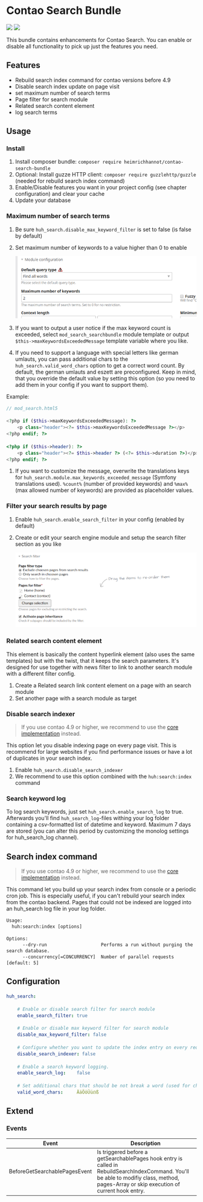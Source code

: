 # Contao Search Bundle

[![](https://img.shields.io/packagist/v/heimrichhannot/contao-search-bundle.svg)](https://packagist.org/packages/heimrichhannot/contao-search-bundle)
[![](https://img.shields.io/packagist/dt/heimrichhannot/contao-search-bundle.svg)](https://packagist.org/packages/heimrichhannot/contao-search-bundle)

This bundle contains enhancements for Contao Search. You can enable or disable all functionality to pick up just the features you need.

## Features
* Rebuild search index command for contao versions before 4.9
* Disable search index update on page visit
* set maximum number of search terms
* Page filter for search module
* Related search content element
* log search terms

## Usage

### Install

1. Install composer bundle: `composer require heimrichhannot/contao-search-bundle`
1. Optional: Install guzze HTTP client: `composer require guzzlehttp/guzzle` (needed for rebuild search index command)
1. Enable/Disable features you want in your project config (see chapter configuration) and clear your cache
1. Update your database

### Maximum number of search terms

1. Be sure `huh_search.disable_max_keyword_filter` is set to false (is false by default)
1. Set maximum number of keywords to a value higher than 0 to enable

    ![Search engine module max keyword input](docs/images/screenshot_max_keywords.png)
    
1. If you want to output a user notice if the max keyword count is exceeded, select `mod_search_searchbundle` module template or output `$this->maxKeywordsExceededMessage` template variable where you like.
1. If you need to support a language with special letters like german umlauts, you can pass additional chars to the `huh_search.valid_word_chars` option to get a correct word count. By default, the german umlauts and eszett are preconfigured. Keep in mind, that you override the default value by setting this option (so you need to add them in your config if you want to support them).

Example: 
```php
// mod_search.html5

<?php if ($this->maxKeywordsExceededMessage): ?>
    <p class="header"><?= $this->maxKeywordsExceededMessage ?></p>
<?php endif; ?>

<?php if ($this->header): ?>
    <p class="header"><?= $this->header ?> (<?= $this->duration ?>)</p>
<?php endif; ?>
```

1. If you want to customize the message, overwrite the translations keys for `huh_search.module.max_keywords_exceeded_message` (Symfony translations used). `%count%` (number of provided keywords) and `%max%` (max allowed number of keywords) are provided as placeholder values.

### Filter your search results by page

1. Enable `huh_search.enable_search_filter` in your config (enabled by default)
1. Create or edit your search engine module and setup the search filter section as you like

    ![Search engine module filter section](docs/images/screenshot_page_filter_module.png)

### Related search content element

This element is basically the content hyperlink element (also uses the same templates) but with the twist, that it keeps the search parameters. It's designed for use together with news filter to link to another search module with a different filter config.

1. Create a Related search link content element on a page with an search module
1. Set another page with a search module as target

### Disable search indexer

> If you use contao 4.9 or higher, we recommend to use the [core implementation](https://docs.contao.org/dev/framework/search-indexing/) instead.

This option let you disable indexing page on every page visit. This is recommend for large websites if you find performance issues or have a lot of duplicates in your search index.

1. Enable `huh_search.disable_search_indexer`
1. We recommend to use this option combined with the `huh:search:index` command

### Search keyword log

To log search keywords, just set `huh_search.enable_search_log` to true. Afterwards you'll find `huh_search_log`-files withing your log folder containing a csv-formatted list of datetime and keyword. Maximum 7 days are stored (you can alter this period by customizing the monolog settings for huh_search_log channel).

## Search index command

> If you use contao 4.9 or higher, we recommend to use the [core implementation](https://docs.contao.org/dev/framework/search-indexing/) instead.

This command let you build up your search index from console or a periodic cron job. This is especially useful, if you can't rebuild your search index from the contao backend. Pages that could not be indexed are logged into an huh_search log file in your log folder.

```
Usage:
  huh:search:index [options]

Options:
      --dry-run                    Performs a run without purging the search database.
      --concurrency[=CONCURRENCY]  Number of parallel requests [default: 5]
```


## Configuration

```yaml
huh_search:

    # Enable or disable search filter for search module
    enable_search_filter: true

    # Enable or disable max keyword filter for search module
    disable_max_keyword_filter: false

    # Configure whether you want to update the index entry on every request
    disable_search_indexer: false

    # Enable a search keyword logging.
    enable_search_log:    false

    # Set additional chars that should be not break a word (used for charlist parameter of str_word_count function).
    valid_word_chars:     ÄäÖöÜüẞß
```

## Extend

### Events

Event | Description
----- | -----------
BeforeGetSearchablePagesEvent | Is triggered before a getSearchablePages hook entry is called in RebuildSearchIndexCommand. You'll be able to modifiy class, method, pages-Array or skip execution of current hook entry.